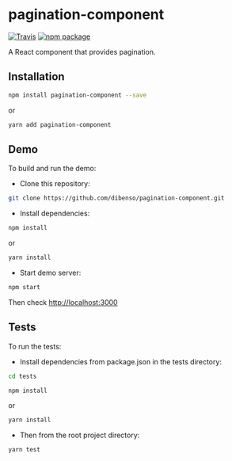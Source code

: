 # pagination-component

[![Travis][build-badge]][build]
[![npm package][npm-badge]][npm]

A React component that provides pagination.  

## Installation    
```sh
npm install pagination-component --save
```     
or     
```sh
yarn add pagination-component
```     

## Demo     
To build and run the demo:      
* Clone this repository:
```sh
git clone https://github.com/dibenso/pagination-component.git
```     
* Install dependencies:    
```sh
npm install
```
or    
```sh
yarn install
```
* Start demo server:
```sh
npm start
```
    
Then check [http://localhost:3000]()     


## Tests
To run the tests:      
* Install dependencies from package.json in the tests directory:
```sh
cd tests
```      
```sh
npm install
```     
or     
```sh
yarn install
```       
* Then from the root project directory:     
```sh
yarn test
```

[build-badge]: https://img.shields.io/travis/dibenso/pagination-component/master.png?style=flat-square
[build]: https://travis-ci.org/dibenso/pagination-component

[npm-badge]: https://img.shields.io/npm/v/pagination-component.png?style=flat-square
[npm]: https://www.npmjs.org/package/pagination-component
